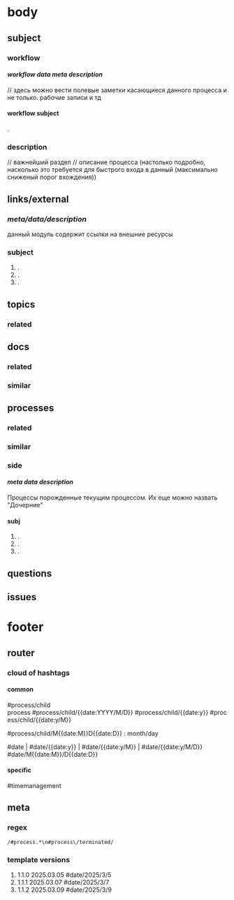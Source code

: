 # body
## subject
###  workflow
#### *workflow data meta description*
// здесь можно вести полевые заметки касающиеся  данного процесса и  не только. рабочие записи и тд
#### workflow subject
.
### description
// важнейший раздел
// описание процесса (настолько подробно, насколько это требуется для быстрого входа в данный (максимально сниженый порог вхождения))
## links/external
### *meta/data/description*
данный модуль содержит ссылки на внешние ресурсы
### subject
1. . 
2. . 
3. . 
## topics
### related
## docs
### related
### similar
## processes
### related
### similar
### side
#### *meta data description*
Процессы порожденные текущим процессом. 
Их еще можно назвать "Дочерние"
#### subj
1. . 
2. . 
3. . 
## questions
## issues
# footer
## router
### cloud of hashtags
#### common
#process/child  process #process/child/{{date:YYYY/M/D}} #process/child/{{date:y}} #process/child/{{date:y/M}}

#process/child/M{{date:M}}D{{date:D}} : month/day

#date | #date/{{date:y}} | #date/{{date:y/M}} | #date/{{date:y/M/D}}
#date/M{{date:M}}/D{{date:D}}
#### specific
#timemanagement 
## meta
### regex
```regex
/#process.*\n#process\/terminated/
```
### template versions
1. 1.1.0 2025.03.05 #date/2025/3/5 
2. 1.1.1 2025.03.07 #date/2025/3/7 
3. 1.1.2 2025.03.09 #date/2025/3/9  